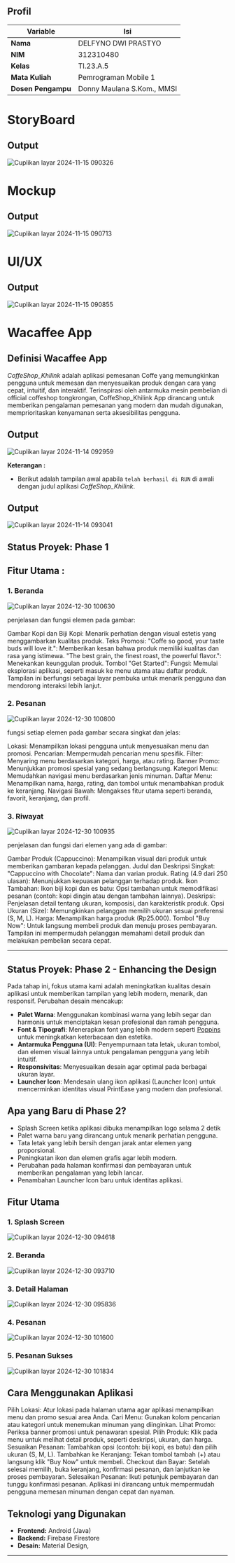 ## Profil
| Variable | Isi |
| -------- | --- |
| **Nama** | DELFYNO DWI PRASTYO  |
| **NIM** | 312310480 |
| **Kelas** | TI.23.A.5 |
| **Mata Kuliah** |Pemrograman Mobile 1|
| **Dosen Pengampu** |Donny Maulana S.Kom., MMSI |

# StoryBoard

## Output

![Cuplikan layar 2024-11-15 090326](https://github.com/user-attachments/assets/901176ab-5c1f-4c90-b770-0e2a9b740661)

# Mockup

## Output

![Cuplikan layar 2024-11-15 090713](https://github.com/user-attachments/assets/2133413f-2ad3-474b-8041-bd49774780cf)

# UI/UX

## Output

![Cuplikan layar 2024-11-15 090855](https://github.com/user-attachments/assets/ce7da814-1584-4f9a-b42f-7532b7e25e25)

# Wacaffee App

## Definisi Wacaffee App
*CoffeShop_Khilink* adalah aplikasi pemesanan Coffe yang memungkinkan pengguna untuk memesan dan menyesuaikan produk dengan cara yang cepat, intuitif, dan interaktif. Terinspirasi oleh antarmuka mesin pembelian di official coffeshop tongkrongan, CoffeShop_Khilink App dirancang untuk memberikan pengalaman pemesanan yang modern dan mudah digunakan, memprioritaskan kenyamanan serta aksesibilitas pengguna.

## Output

![Cuplikan layar 2024-11-14 092959](https://github.com/user-attachments/assets/27702d41-957f-49f0-87d9-93f917180cb1)


**Keterangan :**

- Berikut adalah tampilan awal apabila `telah berhasil di RUN` di awali dengan judul aplikasi *CoffeShop_Khilink*.

## Output

![Cuplikan layar 2024-11-14 093041](https://github.com/user-attachments/assets/c1f91004-68e1-4c1c-aa64-d3b366b3191b)

## Status Proyek: **Phase 1**

## Fitur Utama :

### 1. Beranda

![Cuplikan layar 2024-12-30 100630](https://github.com/user-attachments/assets/92b011e4-febd-4d7a-b5e8-db0cb07a5bb5)

penjelasan dan fungsi elemen pada gambar:

Gambar Kopi dan Biji Kopi: Menarik perhatian dengan visual estetis yang menggambarkan kualitas produk.
Teks Promosi:
"Coffe so good, your taste buds will love it.": Memberikan kesan bahwa produk memiliki kualitas dan rasa yang istimewa.
"The best grain, the finest roast, the powerful flavor.": Menekankan keunggulan produk.
Tombol "Get Started":
Fungsi: Memulai eksplorasi aplikasi, seperti masuk ke menu utama atau daftar produk.
Tampilan ini berfungsi sebagai layar pembuka untuk menarik pengguna dan mendorong interaksi lebih lanjut.

### 2. Pesanan

![Cuplikan layar 2024-12-30 100800](https://github.com/user-attachments/assets/f2ea8828-3289-4c76-86d5-6c9067b7e8ee)

fungsi setiap elemen pada gambar secara singkat dan jelas:

Lokasi: Menampilkan lokasi pengguna untuk menyesuaikan menu dan promosi.
Pencarian: Mempermudah pencarian menu spesifik.
Filter: Menyaring menu berdasarkan kategori, harga, atau rating.
Banner Promo: Menunjukkan promosi spesial yang sedang berlangsung.
Kategori Menu: Memudahkan navigasi menu berdasarkan jenis minuman.
Daftar Menu: Menampilkan nama, harga, rating, dan tombol untuk menambahkan produk ke keranjang.
Navigasi Bawah: Mengakses fitur utama seperti beranda, favorit, keranjang, dan profil.

### 3. Riwayat

![Cuplikan layar 2024-12-30 100935](https://github.com/user-attachments/assets/4fe358c5-e597-497d-83e2-be11123bfc0c)

penjelasan dan fungsi dari elemen yang ada di gambar:

Gambar Produk (Cappuccino): Menampilkan visual dari produk untuk memberikan gambaran kepada pelanggan.
Judul dan Deskripsi Singkat:
"Cappuccino with Chocolate": Nama dan varian produk.
Rating (4.9 dari 250 ulasan): Menunjukkan kepuasan pelanggan terhadap produk.
Ikon Tambahan:
Ikon biji kopi dan es batu: Opsi tambahan untuk memodifikasi pesanan (contoh: kopi dingin atau dengan tambahan lainnya).
Deskripsi: Penjelasan detail tentang ukuran, komposisi, dan karakteristik produk.
Opsi Ukuran (Size): Memungkinkan pelanggan memilih ukuran sesuai preferensi (S, M, L).
Harga: Menampilkan harga produk (Rp25.000).
Tombol "Buy Now": Untuk langsung membeli produk dan menuju proses pembayaran.
Tampilan ini mempermudah pelanggan memahami detail produk dan melakukan pembelian secara cepat.

---

## Status Proyek: **Phase 2 - Enhancing the Design**

Pada tahap ini, fokus utama kami adalah meningkatkan kualitas desain aplikasi untuk memberikan tampilan yang lebih modern, menarik, dan responsif. Perubahan desain mencakup:

- **Palet Warna**: Menggunakan kombinasi warna yang lebih segar dan harmonis untuk menciptakan kesan profesional dan ramah pengguna.
- **Font & Tipografi**: Menerapkan font yang lebih modern seperti [Poppins](https://fonts.google.com/specimen/Poppins) untuk meningkatkan keterbacaan dan estetika.
- **Antarmuka Pengguna (UI)**: Penyempurnaan tata letak, ukuran tombol, dan elemen visual lainnya untuk pengalaman pengguna yang lebih intuitif.
- **Responsivitas**: Menyesuaikan desain agar optimal pada berbagai ukuran layar.
- **Launcher Icon**: Mendesain ulang ikon aplikasi (Launcher Icon) untuk mencerminkan identitas visual PrintEase yang modern dan profesional.

## Apa yang Baru di Phase 2?

- Splash Screen ketika aplikasi dibuka menampilkan logo selama 2 detik  
- Palet warna baru yang dirancang untuk menarik perhatian pengguna.
- Tata letak yang lebih bersih dengan jarak antar elemen yang proporsional.
- Peningkatan ikon dan elemen grafis agar lebih modern.
- Perubahan pada halaman konfirmasi dan pembayaran untuk memberikan pengalaman yang lebih lancar.
- Penambahan Launcher Icon baru untuk identitas aplikasi.

## Fitur Utama

### 1. Splash Screen

![Cuplikan layar 2024-12-30 094618](https://github.com/user-attachments/assets/5cc142e5-ec31-4fee-ae66-7ed7638028fe)

### 2. Beranda

![Cuplikan layar 2024-12-30 093710](https://github.com/user-attachments/assets/2297ea54-cb62-4cfa-a206-e8c6ae9b5e11)

### 3. Detail Halaman

![Cuplikan layar 2024-12-30 095836](https://github.com/user-attachments/assets/475788f3-1e25-42c8-a2b8-57c294f09109)

### 4. Pesanan

![Cuplikan layar 2024-12-30 101600](https://github.com/user-attachments/assets/0d0703fa-6652-4441-8acd-50e1785ff02b)

### 5. Pesanan Sukses

![Cuplikan layar 2024-12-30 101834](https://github.com/user-attachments/assets/5f3f88ea-5b78-4bb9-b98d-0f1c9fa2a936)

## Cara Menggunakan Aplikasi

Pilih Lokasi: Atur lokasi pada halaman utama agar aplikasi menampilkan menu dan promo sesuai area Anda.
Cari Menu: Gunakan kolom pencarian atau kategori untuk menemukan minuman yang diinginkan.
Lihat Promo: Periksa banner promosi untuk penawaran spesial.
Pilih Produk: Klik pada menu untuk melihat detail produk, seperti deskripsi, ukuran, dan harga.
Sesuaikan Pesanan: Tambahkan opsi (contoh: biji kopi, es batu) dan pilih ukuran (S, M, L).
Tambahkan ke Keranjang: Tekan tombol tambah (+) atau langsung klik "Buy Now" untuk membeli.
Checkout dan Bayar: Setelah selesai memilih, buka keranjang, konfirmasi pesanan, dan lanjutkan ke proses pembayaran.
Selesaikan Pesanan: Ikuti petunjuk pembayaran dan tunggu konfirmasi pesanan.
Aplikasi ini dirancang untuk mempermudah pengguna memesan minuman dengan cepat dan nyaman.

## Teknologi yang Digunakan

- **Frontend:** Android (Java)
- **Backend:** Firebase Firestore
- **Desain:** Material Design,

---

